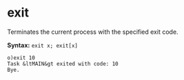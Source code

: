# exit

Terminates the current process with the specified exit code.

**Syntax:** ```exit x; exit[x]```

```o
o)exit 10
Task &ltMAIN&gt exited with code: 10
Bye.
```
